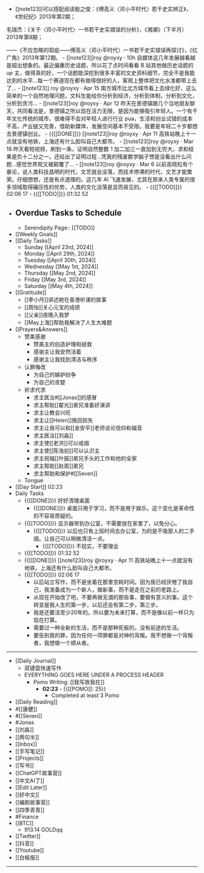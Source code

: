 - [[note123]]可以搭配阅读殷之俊：《傅高义〈邓小平时代〉若干史实辨正》，《世纪纪》2013年第2期；

毛瑞杰：《关于〈邓小平时代〉一书若干史实错误的分析》，《湘潮》（下半月）2013年第8期；

——《不应忽略的瑕疵——傅高义〈邓小平时代〉一书若干史实错误再探讨》，《红广角》2013年第12期。
    - [[note123]]roy
@royxy
·
10h
自媒体这几年发展越看越是超出想象的。最近偏重历史话题，所以花了点时间看看 B 站其他做历史话题的 up 主，做得真的好，一个话题能深挖到很多丰富的文史资料细节，完全不是我能达到的水平…每一个赛道现在都有做得很好的人，客观上整体把文化水准都带上去了…
        - [[note123]]
roy
@royxy
·
Apr 15
南方城市比北方城市看上去绿化好，这么简单的一个自然地理问题，文科生能给你分析到经济，分析到体制，分析到文化，分析到贪污...
            - [[note123]]roy
@royxy
·
Apr 12
昨天在景德镇跟几个当地朋友聊天，共同看法是，景德镇之所以现在活力无限，是因为能够吸引年轻人。一个有千年文化传统的城市，很难得不会对年轻人进行行业 pua，生活和创业试错的成本不高，产业链又完善，借助新媒体，发展空间基本不受限。我要是年轻二十岁都想去景德镇创业。
                - {{[[DONE]]}} [[note123]]roy
@royxy
·
Apr 11
高铁站晚上十一点就没有地铁，上海还有什么脸叫自己大都市。
                    - [[note123]]roy
@royxy
·
Mar 18
昨天看短视频，刷到一条，证明自然整数 1 加二加三一直加到无穷大，求和结果是负十二分之一。还给出了证明过程…凭我的残废数学脑子愣是没看出什么问题…感觉世界观又被颠覆了…
                        - [[note123]]roy
@royxy
·
Mar 6
以前高晓松有个暴论，说人类科技昌明的时代，文艺就会没落，而技术停滞的时代，文艺才能繁荣。仔细想想，还是有点道理的。这几年 AI 飞速发展，尤其在原来人类专属的很多领域取得碾压性的优势，人类的文化没落是显而易见的。
                            - {{[[TODO]]}} 02:06 17 
    - {{[[TODO]]}} 01:32 52 
- Overdue Tasks to Schedule
    - 
    - Serendipity Page:: [[TODO]]
- [[Weekly Goals]]
- [[Daily Tasks]]
    - Sunday [[April 23rd, 2024]]
    - Monday [[April 29th, 2024]]
    - Tuesday [[April 30th, 2024]]
    - Wednesday [[May 1st, 2024]]
    - Thursday [[May 2nd, 2024]]
    - Friday [[May 3rd, 2024]]
    - Saturday [[May 4th, 2024]]
- [[Gratitude]]
    - [[李小丹]]讲述她在香港听课的故事
    - [[周怡]]关心元宝的成绩
    - [[父亲]]夜晚入我梦
    - [[May上海]]帮助我解决了人生大难题
- [[Prayers&Answers]]
    - 赞美感谢
        - 赞美主的创造护理和拯救
        - 感谢主让我安然活着
        - 感谢主让我找到清洁与秩序
    - 认罪悔改
        - 为自己的嫉妒纷争
        - 为自己的贪婪
    - 祈求代求
        - 求主医治#[[Jonas]]的感冒
        - 求主帮助[[翟光]]弟兄准备好演讲
        - 求主让教会兴旺
        - 求主让[[Helen]]挽回损失
        - 求主让我可以和[[金安平]]老师谈论信仰和福音
        - 求主医治[[刘淼]]
        - 求主使[[老洪]]可以戒烟
        - 求主使[[陈浩初]]可以认识主
        - 求主祝福[[叶振]]弟兄手头的工作和他的全家
        - 求主帮助[[赵周]]弟兄
        - 求主帮助和保护#[[Seven]]
    - Tongue
- [[Day Start]] 02:23
- Daily Tasks
    - {{[[DONE]]}} 好好清理桌面
        - {{[[DONE]]}} 桌面只用于学习，而不是用于娱乐。这个变化是革命性的不容易质疑的。
    - {{[[TODO]]}} 显示器带到办公室，不需要放在家里了，以免分心。
        - {{[[TODO]]}} 以后也只有上班时间去办公室，为的是不吸那人的二手烟。让自己可以稍微清洁一点。
            - {{[[TODO]]}} 不现实，不要理会
    - {{[[TODO]]}} 01:32 52 
    - {{[[DONE]]}} [[note123]]roy
@royxy
·
Apr 11
高铁站晚上十一点就没有地铁，上海还有什么脸叫自己大都市。
    - {{[[TODO]]}} 02:06 17 
        - 以后站立写作，而不是坐着在那里空耗时间。因为我已经厌倦了我自己，我准备成为一个新人，做新事，而不是走在之前的老路上。
        - 从现在开始改了吧，不要再做无谓的那些事，要做有意义的事。这个转变是我人生的第一步，以后还会有第二步，第三步。
        - 我是还要活至少20年的。所以要为未来打算，而不是像以前一样只为现在打算。
        - 需要过一种全新的生活，而不是那种死板的，没有前途的生活。
        - 要告别我的罪，因为任何一项罪都是对神的背叛。我不想做一个背叛者，我想做一个顺从者。
- ---
- [[Daily Journal]] 
    - 双键盘快速写作
    - EVERYTHING GOES HERE UNDER A PROCESS HEADER
        - Pomo Writing: [[我写故我在]]
            - **02:23** - {{[[POMO]]: 25}}
                -  Completed at least 3 Pomo
- [[Daily Reading]]
- #[[康健]]
- #[[Seven]]
- #Jonas 
- [[刘淼]]
- [[两句半]]
- [[Inbox]]
- [[手写笔记]]
- [[Projects]]
- [[写书]]
- [[ChatGPT故事营]]
- [[中文AI了]]
- [[Edit Later]]
- [[好中文]]
- [[编剧故事营]]
- [[四季青青]]
- #Finance
- [[BTC]]
    - 913.14 GOLDqq
- [[Twitter]]
- [[抖音]]
- [[Youtube]]
- [[白板报]]
- ---
